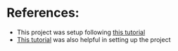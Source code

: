 # References:
- This project was setup following [this tutorial](https://www.youtube.com/watch?v=p6qoJ4apCjA)
- [This tutorial](https://medium.com/grand-parade/monorepo-setup-with-lerna-typescript-babel-7-and-other-part-1-ac60eeccba5f) was also helpful in setting up the project